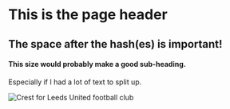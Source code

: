 # This is the page header

## The space after the hash(es) is important!

#### This size would probably make a good sub-heading.
Especially if I had a lot of text to split up.

![Crest for Leeds United football club](https://upload.wikimedia.org/wikipedia/en/thumb/5/54/Leeds_United_F.C._logo.svg/1200px-Leeds_United_F.C._logo.svg.png)

